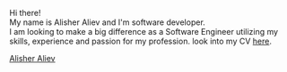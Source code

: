 
<span>Hi there!</span><br/>
<span>My name is <span class="highlight">Alisher Aliev</span> and I'm <span class="highlight">software developer</span>.</span><br/>
				<span>I am looking to make a big difference as a Software Engineer utilizing my skills, experience and passion for my profession. look into my CV <a href="https://drive.google.com/open?id=1aE8cYfmHgRj7MxZdMFdmwob8cWtp3JPm"><span class="highlight-red">here</span></a>.</span>
			
<div class="LI-profile-badge"  data-version="v1" data-size="medium" data-locale="en_US" data-type="vertical" data-theme="light" data-vanity="alisher-aliev"><a class="LI-simple-link" href='https://il.linkedin.com/in/alisher-aliev?trk=profile-badge'>Alisher Aliev</a></div>
		
